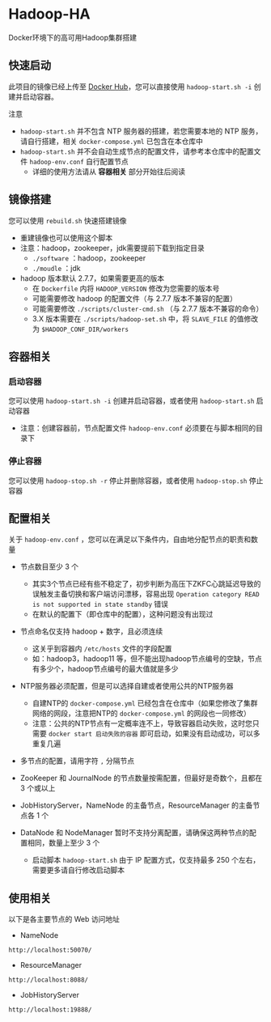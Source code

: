 # Hadoop-HA

Docker环境下的高可用Hadoop集群搭建

## 快速启动

此项目的镜像已经上传至 [Docker Hub](https://hub.docker.com/r/szcq/hadoop)，您可以直接使用 `hadoop-start.sh -i` 创建并启动容器。

注意
- `hadoop-start.sh` 并不包含 NTP 服务器的搭建，若您需要本地的 NTP 服务，请自行搭建，相关 `docker-compose.yml` 已包含在本仓库中
- `hadoop-start.sh` 并不会自动生成节点的配置文件，请参考本仓库中的配置文件 `hadoop-env.conf` 自行配置节点
  - 详细的使用方法请从 **容器相关** 部分开始往后阅读

## 镜像搭建

您可以使用 `rebuild.sh` 快速搭建镜像

- 重建镜像也可以使用这个脚本
- 注意：hadoop，zookeeper，jdk需要提前下载到指定目录
  - `./software` ：hadoop，zookeeper
  - `./moudle` ：jdk
- hadoop 版本默认 2.7.7，如果需要更高的版本
  - 在 `Dockerfile` 内将 `HADOOP_VERSION` 修改为您需要的版本号
  - 可能需要修改 hadoop 的配置文件（与 2.7.7 版本不兼容的配置）
  - 可能需要修改 `./scripts/cluster-cmd.sh` （与 2.7.7 版本不兼容的命令）
  - 3.X 版本需要在 `./scripts/hadoop-set.sh` 中，将 `SLAVE_FILE` 的值修改为 `$HADOOP_CONF_DIR/workers`

## 容器相关

### 启动容器

您可以使用 `hadoop-start.sh -i` 创建并启动容器，或者使用 `hadoop-start.sh` 启动容器

- 注意：创建容器前，节点配置文件 `hadoop-env.conf` 必须要在与脚本相同的目录下

### 停止容器

您可以使用 `hadoop-stop.sh -r` 停止并删除容器，或者使用 `hadoop-stop.sh` 停止容器

## 配置相关

关于 `hadoop-env.conf` ，您可以在满足以下条件内，自由地分配节点的职责和数量

- 节点数目至少 3 个
  - 其实3个节点已经有些不稳定了，初步判断为高压下ZKFC心跳延迟导致的误触发主备切换和客户端访问漂移，容易出现 `Operation category READ is not supported in state standby` 错误
  - 在默认的配置下（即仓库中的配置），这种问题没有出现过

- 节点命名仅支持 hadoop + 数字，且必须连续
  - 这关乎到容器内 `/etc/hosts` 文件的字段配置
  - 如：hadoop3，hadoop11 等，但不能出现hadoop节点编号的空缺，节点有多少个，hadoop节点编号的最大值就是多少

- NTP服务器必须配置，但是可以选择自建或者使用公共的NTP服务器
  - 自建NTP的 `docker-compose.yml` 已经包含在仓库中（如果您修改了集群网络的网段，注意把NTP的 `docker-compose.yml` 的网段也一同修改）
  - 注意：公共的NTP节点有一定概率连不上，导致容器启动失败，这时您只需要 `docker start 启动失败的容器` 即可启动，如果没有启动成功，可以多重复几遍

- 多节点的配置，请用字符 `,` 分隔节点

- ZooKeeper 和 JournalNode 的节点数量按需配置，但最好是奇数个，且都在 3 个或以上

- JobHistoryServer，NameNode 的主备节点，ResourceManager 的主备节点各 1 个

- DataNode 和 NodeManager 暂时不支持分离配置，请确保这两种节点的配置相同，数量上至少 3 个
  - 启动脚本 `hadoop-start.sh` 由于 IP 配置方式，仅支持最多 250 个左右，需要更多请自行修改启动脚本

## 使用相关

以下是各主要节点的 Web 访问地址

- NameNode
```
http://localhost:50070/
```

- ResourceManager
```
http://localhost:8088/
```

- JobHistoryServer
```
http://localhost:19888/
```


